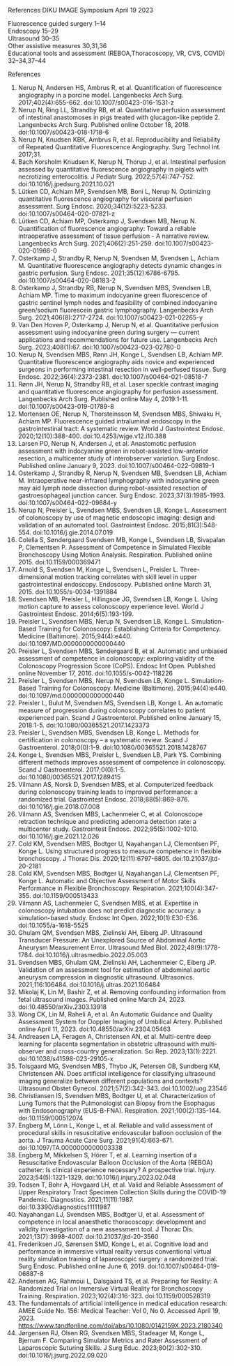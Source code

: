 References DIKU IMAGE Symposium April 19 2023  


Fluorescence guided surgery 1–14  
Endoscopy 15–29  
Ultrasound 30–35  
Other assistive measures 30,31,36  
Educational tools and assessment (REBOA,Thoracoscopy, VR, CVS, COVID) 32–34,37–44  


References

1.	Nerup N, Andersen HS, Ambrus R, et al. Quantification of fluorescence angiography in a porcine model. Langenbecks Arch Surg. 2017;402(4):655-662. doi:10.1007/s00423-016-1531-z
2.	Nerup N, Ring LL, Strandby RB, et al. Quantitative perfusion assessment of intestinal anastomoses in pigs treated with glucagon-like peptide 2. Langenbecks Arch Surg. Published online October 18, 2018. doi:10.1007/s00423-018-1718-6
3.	Nerup N, Knudsen KBK, Ambrus R, et al. Reproducibility and Reliability of Repeated Quantitative Fluorescence Angiography. Surg Technol Int. 2017;31.
4.	Bach Korsholm Knudsen K, Nerup N, Thorup J, et al. Intestinal perfusion assessed by quantitative fluorescence angiography in piglets with necrotizing enterocolitis. J Pediatr Surg. 2022;57(4):747-752. doi:10.1016/j.jpedsurg.2021.10.021
5.	Lütken CD, Achiam MP, Svendsen MB, Boni L, Nerup N. Optimizing quantitative fluorescence angiography for visceral perfusion assessment. Surg Endosc. 2020;34(12):5223-5233. doi:10.1007/s00464-020-07821-z
6.	Lütken CD, Achiam MP, Osterkamp J, Svendsen MB, Nerup N. Quantification of fluorescence angiography: Toward a reliable intraoperative assessment of tissue perfusion - A narrative review. Langenbecks Arch Surg. 2021;406(2):251-259. doi:10.1007/s00423-020-01966-0
7.	Osterkamp J, Strandby R, Nerup N, Svendsen M, Svendsen L, Achiam M. Quantitative fluorescence angiography detects dynamic changes in gastric perfusion. Surg Endosc. 2021;35(12):6786-6795. doi:10.1007/s00464-020-08183-2
8.	Osterkamp J, Strandby RB, Nerup N, Svendsen MBS, Svendsen LB, Achiam MP. Time to maximum indocyanine green fluorescence of gastric sentinel lymph nodes and feasibility of combined indocyanine green/sodium fluorescein gastric lymphography. Langenbecks Arch Surg. 2021;406(8):2717-2724. doi:10.1007/s00423-021-02265-y
9.	Van Den Hoven P, Osterkamp J, Nerup N, et al. Quantitative perfusion assessment using indocyanine green during surgery — current applications and recommendations for future use. Langenbecks Arch Surg. 2023;408(1):67. doi:10.1007/s00423-023-02780-0
10.	Nerup N, Svendsen MBS, Rønn JH, Konge L, Svendsen LB, Achiam MP. Quantitative fluorescence angiography aids novice and experienced surgeons in performing intestinal resection in well-perfused tissue. Surg Endosc. 2022;36(4):2373-2381. doi:10.1007/s00464-021-08518-7
11.	Rønn JH, Nerup N, Strandby RB, et al. Laser speckle contrast imaging and quantitative fluorescence angiography for perfusion assessment. Langenbecks Arch Surg. Published online May 4, 2019:1-11. doi:10.1007/s00423-019-01789-8
12.	Mortensen OE, Nerup N, Thorsteinsson M, Svendsen MBS, Shiwaku H, Achiam MP. Fluorescence guided intraluminal endoscopy in the gastrointestinal tract: A systematic review. World J Gastrointest Endosc. 2020;12(10):388-400. doi:10.4253/wjge.v12.i10.388
13.	Larsen PO, Nerup N, Andersen J, et al. Anastomotic perfusion assessment with indocyanine green in robot-assisted low-anterior resection, a multicenter study of interobserver variation. Surg Endosc. Published online January 9, 2023. doi:10.1007/s00464-022-09819-1
14.	Osterkamp J, Strandby R, Nerup N, Svendsen MB, Svendsen LB, Achiam M. Intraoperative near-infrared lymphography with indocyanine green may aid lymph node dissection during robot-assisted resection of gastroesophageal junction cancer. Surg Endosc. 2023;37(3):1985-1993. doi:10.1007/s00464-022-09684-y
15.	Nerup N, Preisler L, Svendsen MBS, Svendsen LB, Konge L. Assessment of colonoscopy by use of magnetic endoscopic imaging: design and validation of an automated tool. Gastrointest Endosc. 2015;81(3):548-554. doi:10.1016/j.gie.2014.07.019
16.	Colella S, Søndergaard Svendsen MB, Konge L, Svendsen LB, Sivapalan P, Clementsen P. Assessment of Competence in Simulated Flexible Bronchoscopy Using Motion Analysis. Respiration. Published online 2015. doi:10.1159/000369471
17.	Arnold S, Svendsen M, Konge L, Svendsen L, Preisler L. Three-dimensional motion tracking correlates with skill level in upper gastrointestinal endoscopy. Endoscopy. Published online March 31, 2015. doi:10.1055/s-0034-1391884
18.	Svendsen MB, Preisler L, Hillingsoe JG, Svendsen LB, Konge L. Using motion capture to assess colonoscopy experience level. World J Gastrointest Endosc. 2014;6(5):193-199.
19.	Preisler L, Svendsen MBS, Nerup N, Svendsen LB, Konge L. Simulation-Based Training for Colonoscopy: Establishing Criteria for Competency. Medicine (Baltimore). 2015;94(4):e440. doi:10.1097/MD.0000000000000440
20.	Preisler L, Svendsen MBS, Søndergaard B, et al. Automatic and unbiased assessment of competence in colonoscopy: exploring validity of the Colonoscopy Progression Score (CoPS). Endosc Int Open. Published online November 17, 2016. doi:10.1055/s-0042-118226
21.	Preisler L, Svendsen MBS, Nerup N, Svendsen LB, Konge L. Simulation-Based Training for Colonoscopy. Medicine (Baltimore). 2015;94(4):e440. doi:10.1097/md.0000000000000440
22.	Preisler L, Bulut M, Svendsen MS, Svendsen LB, Konge L. An automatic measure of progression during colonoscopy correlates to patient experienced pain. Scand J Gastroenterol. Published online January 15, 2018:1-5. doi:10.1080/00365521.2017.1423373
23.	Preisler L, Svendsen MBS, Svendsen LB, Konge L. Methods for certification in colonoscopy – a systematic review. Scand J Gastroenterol. 2018;0(0):1-9. doi:10.1080/00365521.2018.1428767
24.	Konge L, Svendsen MBS, Preisler L, Svendsen LB, Park YS. Combining different methods improves assessment of competence in colonoscopy. Scand J Gastroenterol. 2017;0(0):1-5. doi:10.1080/00365521.2017.1289415
25.	Vilmann AS, Norsk D, Svendsen MBS, et al. Computerized feedback during colonoscopy training leads to improved performance: a randomized trial. Gastrointest Endosc. 2018;88(5):869-876. doi:10.1016/j.gie.2018.07.008
26.	Vilmann AS, Svendsen MBS, Lachenmeier C, et al. Colonoscope retraction technique and predicting adenoma detection rate: a multicenter study. Gastrointest Endosc. 2022;95(5):1002-1010. doi:10.1016/j.gie.2021.12.026
27.	Cold KM, Svendsen MBS, Bodtger U, Nayahangan LJ, Clementsen PF, Konge L. Using structured progress to measure competence in flexible bronchoscopy. J Thorac Dis. 2020;12(11):6797-6805. doi:10.21037/jtd-20-2181
28.	Cold KM, Svendsen MBS, Bodtger U, Nayahangan LJ, Clementsen PF, Konge L. Automatic and Objective Assessment of Motor Skills Performance in Flexible Bronchoscopy. Respiration. 2021;100(4):347-355. doi:10.1159/000513433
29.	Vilmann AS, Lachenmeier C, Svendsen MBS, et al. Expertise in colonoscopy intubation does not predict diagnostic accuracy: a simulation-based study. Endosc Int Open. 2022;10(1):E30-E36. doi:10.1055/a-1618-5525
30.	Ghulam QM, Svendsen MBS, Zielinski AH, Eiberg JP. Ultrasound Transducer Pressure: An Unexplored Source of Abdominal Aortic Aneurysm Measurement Error. Ultrasound Med Biol. 2022;48(9):1778-1784. doi:10.1016/j.ultrasmedbio.2022.05.003
31.	Svendsen MBS, Ghulam QM, Zielinski AH, Lachenmeier C, Eiberg JP. Validation of an assessment tool for estimation of abdominal aortic aneurysm compression in diagnostic ultrasound. Ultrasonics. 2021;116:106484. doi:10.1016/j.ultras.2021.106484
32.	Mikolaj K, Lin M, Bashir Z, et al. Removing confounding information from fetal ultrasound images. Published online March 24, 2023. doi:10.48550/arXiv.2303.13918
33.	Wong CK, Lin M, Raheli A, et al. An Automatic Guidance and Quality Assessment System for Doppler Imaging of Umbilical Artery. Published online April 11, 2023. doi:10.48550/arXiv.2304.05463
34.	Andreasen LA, Feragen A, Christensen AN, et al. Multi-centre deep learning for placenta segmentation in obstetric ultrasound with multi-observer and cross-country generalization. Sci Rep. 2023;13(1):2221. doi:10.1038/s41598-023-29105-x
35.	Tolsgaard MG, Svendsen MBS, Thybo JK, Petersen OB, Sundberg KM, Christensen AN. Does artificial intelligence for classifying ultrasound imaging generalize between different populations and contexts? Ultrasound Obstet Gynecol. 2021;57(2):342-343. doi:10.1002/uog.23546
36.	Christiansen IS, Svendsen MBS, Bodtger U, et al. Characterization of Lung Tumors that the Pulmonologist can Biopsy from the Esophagus with Endosonography (EUS-B-FNA). Respiration. 2021;100(2):135-144. doi:10.1159/000512074
37.	Engberg M, Lönn L, Konge L, et al. Reliable and valid assessment of procedural skills in resuscitative endovascular balloon occlusion of the aorta. J Trauma Acute Care Surg. 2021;91(4):663-671. doi:10.1097/TA.0000000000003338
38.	Engberg M, Mikkelsen S, Hörer T, et al. Learning insertion of a Resuscitative Endovascular Balloon Occlusion of the Aorta (REBOA) catheter: Is clinical experience necessary? A prospective trial. Injury. 2023;54(5):1321-1329. doi:10.1016/j.injury.2023.02.048
39.	Todsen T, Bohr A, Hovgaard LH, et al. Valid and Reliable Assessment of Upper Respiratory Tract Specimen Collection Skills during the COVID-19 Pandemic. Diagnostics. 2021;11(11):1987. doi:10.3390/diagnostics11111987
40.	Nayahangan LJ, Svendsen MBS, Bodtger U, et al. Assessment of competence in local anaesthetic thoracoscopy: development and validity investigation of a new assessment tool. J Thorac Dis. 2021;13(7):3998-4007. doi:10.21037/jtd-20-3560
41.	Frederiksen JG, Sørensen SMD, Konge L, et al. Cognitive load and performance in immersive virtual reality versus conventional virtual reality simulation training of laparoscopic surgery: a randomized trial. Surg Endosc. Published online June 6, 2019. doi:10.1007/s00464-019-06887-8
42.	Andersen AG, Rahmoui L, Dalsgaard TS, et al. Preparing for Reality: A Randomized Trial on Immersive Virtual Reality for Bronchoscopy Training. Respiration. 2023;102(4):316-323. doi:10.1159/000528319
43.	The fundamentals of artificial intelligence in medical education research: AMEE Guide No. 156: Medical Teacher: Vol 0, No 0. Accessed April 19, 2023. https://www.tandfonline.com/doi/abs/10.1080/0142159X.2023.2180340
44.	Jørgensen RJ, Olsen RG, Svendsen MBS, Stadeager M, Konge L, Bjerrum F. Comparing Simulator Metrics and Rater Assessment of Laparoscopic Suturing Skills. J Surg Educ. 2023;80(2):302-310. doi:10.1016/j.jsurg.2022.09.020

